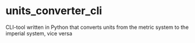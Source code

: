 # units_converter_cli
CLI-tool written in Python that converts units from the metric system to the imperial system, vice versa
